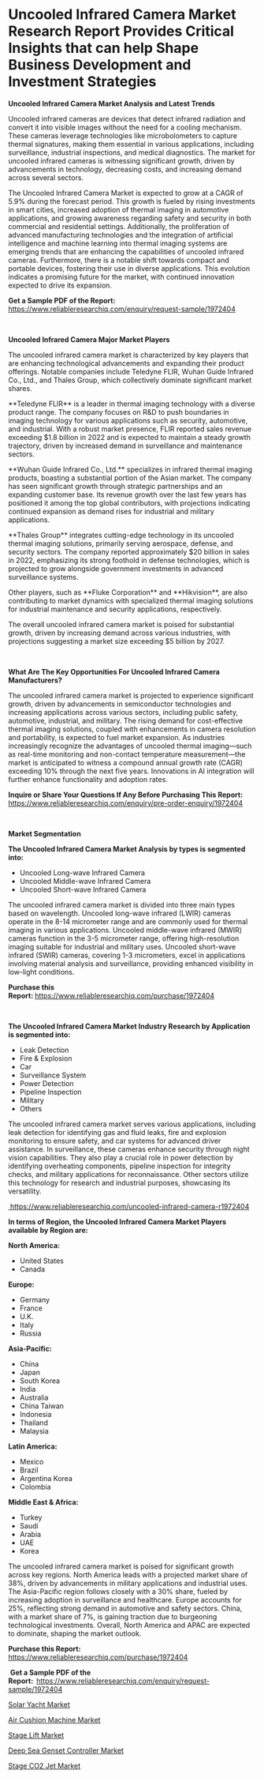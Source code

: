 <p><h1>Uncooled Infrared Camera Market Research Report Provides Critical Insights that can help Shape Business Development and Investment Strategies</h1></p><p><strong>Uncooled Infrared Camera Market Analysis and Latest Trends</strong></p>
<p><p>Uncooled infrared cameras are devices that detect infrared radiation and convert it into visible images without the need for a cooling mechanism. These cameras leverage technologies like microbolometers to capture thermal signatures, making them essential in various applications, including surveillance, industrial inspections, and medical diagnostics. The market for uncooled infrared cameras is witnessing significant growth, driven by advancements in technology, decreasing costs, and increasing demand across several sectors.</p><p>The Uncooled Infrared Camera Market is expected to grow at a CAGR of 5.9% during the forecast period. This growth is fueled by rising investments in smart cities, increased adoption of thermal imaging in automotive applications, and growing awareness regarding safety and security in both commercial and residential settings. Additionally, the proliferation of advanced manufacturing technologies and the integration of artificial intelligence and machine learning into thermal imaging systems are emerging trends that are enhancing the capabilities of uncooled infrared cameras. Furthermore, there is a notable shift towards compact and portable devices, fostering their use in diverse applications. This evolution indicates a promising future for the market, with continued innovation expected to drive its expansion.</p></p>
<p><strong>Get a Sample PDF of the Report:&nbsp;</strong> <a href="https://www.reliableresearchiq.com/enquiry/request-sample/1972404?utm_campaign=103&utm_medium=2&utm_source=Github&utm_content=ia&utm_term=10042025&utm_id=uncooled-infrared-camera">https://www.reliableresearchiq.com/enquiry/request-sample/1972404</a></p>
<p>&nbsp;</p>
<p><strong>Uncooled Infrared Camera Major Market Players</strong></p>
<p><p>The uncooled infrared camera market is characterized by key players that are enhancing technological advancements and expanding their product offerings. Notable companies include Teledyne FLIR, Wuhan Guide Infrared Co., Ltd., and Thales Group, which collectively dominate significant market shares.</p><p>**Teledyne FLIR** is a leader in thermal imaging technology with a diverse product range. The company focuses on R&D to push boundaries in imaging technology for various applications such as security, automotive, and industrial. With a robust market presence, FLIR reported sales revenue exceeding $1.8 billion in 2022 and is expected to maintain a steady growth trajectory, driven by increased demand in surveillance and maintenance sectors.</p><p>**Wuhan Guide Infrared Co., Ltd.** specializes in infrared thermal imaging products, boasting a substantial portion of the Asian market. The company has seen significant growth through strategic partnerships and an expanding customer base. Its revenue growth over the last few years has positioned it among the top global contributors, with projections indicating continued expansion as demand rises for industrial and military applications.</p><p>**Thales Group** integrates cutting-edge technology in its uncooled thermal imaging solutions, primarily serving aerospace, defense, and security sectors. The company reported approximately $20 billion in sales in 2022, emphasizing its strong foothold in defense technologies, which is projected to grow alongside government investments in advanced surveillance systems.</p><p>Other players, such as **Fluke Corporation** and **Hikvision**, are also contributing to market dynamics with specialized thermal imaging solutions for industrial maintenance and security applications, respectively.</p><p>The overall uncooled infrared camera market is poised for substantial growth, driven by increasing demand across various industries, with projections suggesting a market size exceeding $5 billion by 2027.</p></p>
<p>&nbsp;</p>
<p><strong>What Are The Key Opportunities For Uncooled Infrared Camera Manufacturers?</strong></p>
<p><p>The uncooled infrared camera market is projected to experience significant growth, driven by advancements in semiconductor technologies and increasing applications across various sectors, including public safety, automotive, industrial, and military. The rising demand for cost-effective thermal imaging solutions, coupled with enhancements in camera resolution and portability, is expected to fuel market expansion. As industries increasingly recognize the advantages of uncooled thermal imaging—such as real-time monitoring and non-contact temperature measurement—the market is anticipated to witness a compound annual growth rate (CAGR) exceeding 10% through the next five years. Innovations in AI integration will further enhance functionality and adoption rates.</p></p>
<p><strong>Inquire or Share Your Questions If Any Before Purchasing This Report:</strong> <a href="https://www.reliableresearchiq.com/enquiry/pre-order-enquiry/1972404?utm_campaign=103&utm_medium=2&utm_source=Github&utm_content=ia&utm_term=10042025&utm_id=uncooled-infrared-camera">https://www.reliableresearchiq.com/enquiry/pre-order-enquiry/1972404</a></p>
<p>&nbsp;</p>
<p><strong>Market Segmentation</strong></p>
<p><strong>The Uncooled Infrared Camera Market Analysis by types is segmented into:</strong></p>
<p><ul><li>Uncooled Long-wave Infrared Camera</li><li>Uncooled Middle-wave Infrared Camera</li><li>Uncooled Short-wave Infrared Camera</li></ul></p>
<p><p>The uncooled infrared camera market is divided into three main types based on wavelength. Uncooled long-wave infrared (LWIR) cameras operate in the 8-14 micrometer range and are commonly used for thermal imaging in various applications. Uncooled middle-wave infrared (MWIR) cameras function in the 3-5 micrometer range, offering high-resolution imaging suitable for industrial and military uses. Uncooled short-wave infrared (SWIR) cameras, covering 1-3 micrometers, excel in applications involving material analysis and surveillance, providing enhanced visibility in low-light conditions.</p></p>
<p><strong>Purchase this Report:&nbsp;</strong><a href="https://www.reliableresearchiq.com/purchase/1972404?utm_campaign=103&utm_medium=2&utm_source=Github&utm_content=ia&utm_term=10042025&utm_id=uncooled-infrared-camera">https://www.reliableresearchiq.com/purchase/1972404</a></p>
<p>&nbsp;</p>
<p><strong>The Uncooled Infrared Camera Market Industry Research by Application is segmented into:</strong></p>
<p><ul><li>Leak Detection</li><li>Fire & Explosion</li><li>Car</li><li>Surveillance System</li><li>Power Detection</li><li>Pipeline Inspection</li><li>Military</li><li>Others</li></ul></p>
<p><p>The uncooled infrared camera market serves various applications, including leak detection for identifying gas and fluid leaks, fire and explosion monitoring to ensure safety, and car systems for advanced driver assistance. In surveillance, these cameras enhance security through night vision capabilities. They also play a crucial role in power detection by identifying overheating components, pipeline inspection for integrity checks, and military applications for reconnaissance. Other sectors utilize this technology for research and industrial purposes, showcasing its versatility.</p></p>
<p><a href="https://www.reliableresearchiq.com/uncooled-infrared-camera-r1972404?utm_campaign=103&utm_medium=2&utm_source=Github&utm_content=ia&utm_term=10042025&utm_id=uncooled-infrared-camera">&nbsp;https://www.reliableresearchiq.com/uncooled-infrared-camera-r1972404</a></p>
<p><strong>In terms of Region, the Uncooled Infrared Camera Market Players available by Region are:</strong></p>
<p>
    <p> <strong> North America: </strong>
        <ul>
            <li>United States</li>
            <li>Canada</li>
        </ul>
        </p> 
    <p> <strong> Europe: </strong>
        <ul>
            <li>Germany</li>
            <li>France</li>
            <li>U.K.</li>
            <li>Italy</li>
            <li>Russia</li>
        </ul>
        </p> 
    <p> <strong> Asia-Pacific: </strong>
        <ul>
            <li>China</li>
            <li>Japan</li>
            <li>South Korea</li>
            <li>India</li>
            <li>Australia</li>
            <li>China Taiwan</li>
            <li>Indonesia</li>
            <li>Thailand</li>
            <li>Malaysia</li>
        </ul>
        </p> 
    <p> <strong> Latin America: </strong>
        <ul>
            <li>Mexico</li>
            <li>Brazil</li>
            <li>Argentina Korea</li>
            <li>Colombia</li>
        </ul>
        </p> 
    <p> <strong> Middle East & Africa: </strong>
        <ul>
            <li>Turkey</li>
            <li>Saudi</li>
            <li>Arabia</li>
            <li>UAE</li>
            <li>Korea</li>
        </ul>
    </p>
    </p>
<p><p>The uncooled infrared camera market is poised for significant growth across key regions. North America leads with a projected market share of 38%, driven by advancements in military applications and industrial uses. The Asia-Pacific region follows closely with a 30% share, fueled by increasing adoption in surveillance and healthcare. Europe accounts for 25%, reflecting strong demand in automotive and safety sectors. China, with a market share of 7%, is gaining traction due to burgeoning technological investments. Overall, North America and APAC are expected to dominate, shaping the market outlook.</p></p>
<p><strong>Purchase this Report: </strong><a href="https://www.reliableresearchiq.com/purchase/1972404?utm_campaign=103&utm_medium=2&utm_source=Github&utm_content=ia&utm_term=10042025&utm_id=uncooled-infrared-camera">https://www.reliableresearchiq.com/purchase/1972404</a></p>
<p>&nbsp;<strong>Get a Sample PDF of the Report:&nbsp;&nbsp;</strong><a href="https://www.reliableresearchiq.com/enquiry/request-sample/1972404?utm_campaign=103&utm_medium=2&utm_source=Github&utm_content=ia&utm_term=10042025&utm_id=uncooled-infrared-camera">https://www.reliableresearchiq.com/enquiry/request-sample/1972404</a></p>
<p><strong></strong></p>
<p><p><a href="https://github.com/lizamflotow/Market-Research-Report-List-1/blob/main/solar-yacht-market.md?utm_campaign=103&utm_medium=2&utm_source=Github&utm_content=ia&utm_term=10042025&utm_id=uncooled-infrared-camera">Solar Yacht Market</a></p><p><a href="https://github.com/dringals/Market-Research-Report-List-7/blob/main/air-cushion-machine-market.md?utm_campaign=103&utm_medium=2&utm_source=Github&utm_content=ia&utm_term=10042025&utm_id=uncooled-infrared-camera">Air Cushion Machine Market</a></p><p><a href="https://github.com/tambraunrue691969/Market-Research-Report-List-1/blob/main/stage-lift-market.md?utm_campaign=103&utm_medium=2&utm_source=Github&utm_content=ia&utm_term=10042025&utm_id=uncooled-infrared-camera">Stage Lift Market</a></p><p><a href="https://github.com/oslieselotte2192/Market-Research-Report-List-1/blob/main/deep-sea-genset-controller-market.md?utm_campaign=103&utm_medium=2&utm_source=Github&utm_content=ia&utm_term=10042025&utm_id=uncooled-infrared-camera">Deep Sea Genset Controller Market</a></p><p><a href="https://github.com/tona7vba/Market-Research-Report-List-1/blob/main/stage-co2-jet-market.md?utm_campaign=103&utm_medium=2&utm_source=Github&utm_content=ia&utm_term=10042025&utm_id=uncooled-infrared-camera">Stage CO2 Jet Market</a></p></p>